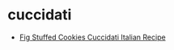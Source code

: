 # cuccidati

 * [Fig Stuffed Cookies Cuccidati Italian Recipe](index/f/fig-stuffed-cookies-cuccidati-italian-recipe.json)
